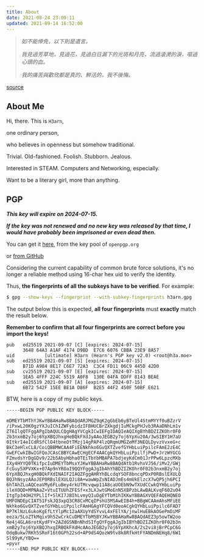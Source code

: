 ```yaml
---
title: About
date: 2021-08-24 23:00:11
updated: 2021-09-14 16:52:00
---
```




> *如不能倖免，以下則是遺言。*
>
> *我見過芳草地，見過花，見過白日漏下的光斑和月亮，流過滾燙的淚，嘔過心頭的血。*
>
> *我的痛苦與歡欣都是真的、鮮活的，我不後悔。*

[source](https://web.archive.org/web/20200202071147/https://twitter.com/Midorrriii/status/1223598045528383488)



## About Me

<!--div style='white-space: pre-wrap; font-variant-ligatures: none; font-family: JetBrains Mono, monospace; font-size: 90%;'--> 


Hi, there. This is `H3arn`, 

one ordinary person, 

who believes in openness but somehow traditional.

Trivial. Old-fashioned. Foolish. Stubborn. Jealous. 

Interested in STEAM. Computers and Networking, especially.

Want to be a literary girl, more than anything.



<!--/div-->
<!--A crossdressing beginner.--> 



## PGP

***This key will expire on 2024-07-15.***

***If the key was not renewed and no new key was released by that time, I would have probably been imprisoned or even dead then.***

You can get it [here](https://keys.openpgp.org/vks/v1/by-fingerprint/364864A3A1AF4174D9BDE7C66076CBBA23E98A57), from the key pool of `openpgp.org` 

or [from GitHub](https://github.com/H3arn.gpg) 



<!--I once shared [an article](https://www.douban.com/note/763978955/) about PGP uid collision, which since then inspired a lot of people to exploit their computers for calculating a cool PGP uid. But this also brings a higher risk of MITM attack. I deeply apologize for that.--> 

Considering the current capability of common brute force solutions, it's no longer a reliable method using 16-char hex uid to verify the identity. 

Thus, **the fingerprints of all the subkeys have to be verified**. For example: 

```bash
$ gpg --show-keys --fingerprint --with-subkey-fingerprints h3arn.gpg
```

The output below this is expected, **all four fingerprints** must **exactly** match the result below. 

**Remember to confirm that all four fingerprints are correct before you import the keys!**

```text
pub   ed25519 2021-09-07 [C] [expires: 2024-07-15]
      3648 64A3 A1AF 4174 D9BD  E7C6 6076 CBBA 23E9 8A57
uid           [ultimate] H3arn (Hearn's PGP key v2.0) <root@h3a.moe>
sub   ed25519 2021-09-07 [S] [expires: 2024-07-15]
      B71D A984 8E17 C6E7 72A3  C3C4 FD11 06C9 445D 42D0
sub   cv25519 2021-09-07 [E] [expires: 2024-07-15]
      1EA5 4FFF 224C 5519 A0F8  130E 04FA DDFF 8143 BEAE
sub   ed25519 2021-09-07 [A] [expires: 2024-07-15]
      6B72 542F 15EE BE1A D86F  B2E5 44F2 450F 50BF E621
```

BTW, here is a copy of my public keys. 

```PGP
-----BEGIN PGP PUBLIC KEY BLOCK-----

mDMEYTbMThYJKwYBBAHaRw8BAQdARJMGZ9qK2gGbEb6yBTeUl4StmMYYf0uBZzrV
/iPxwL20K0gzYXJuIChIZWFybidzIFBHUCBrZXkgdjIuMCkgPHJvb3RAaDNhLm1v
ZT6IlgQTFggAPgIbAQULCQgHAgYVCgkICwIEFgIDAQIeAQIXgBYhBDZIZKOhr0F0
2b3nxmB2y7oj6YpXBQJhxgHeBQkFXdJyAAoJEGB2y7oj6YpXu20A/3wSIBY1H7aU
0ItkrI4eICdRSfClO4tbneOtTMzj14gPAP4lzQRqmUMGZeMf3NEQLDyvzVvxeG+c
BkC3eHlxCL8/CoiQBBMWCAA4FiEENkhko6GvQXTZvefGYHbLuiPpilcFAmE2zE4C
GwEFCwkIBwIGFQoJCAsCBBYCAwECHgECF4AACgkQYHbLuiPpilfjPwD+JrzWYGCG
FZmvdsYrDgGDv9/22b5AbyHbha0TEiTbYbMBAPA7bdjeyKdCm01JrPPw6LpzcMXb
IXy4HYYQ0TKifpcIuDMEYTbMsxYJKwYBBAHaRw8BAQdAtb1RvhxVJ56/iMv2/GWj
FcGuy5XPVXKx+07Ap9nYROaI9QQYFggAJgIbAhYhBDZIZKOhr0F02b3nxmB2y7oj
6YpXBQJhxgH0BQkFXdINAIF2IAQZFggAHRYhBLcdqYSOF8bncqPDxP0RBslEXULQ
BQJhNsyzAAoJEP0RBslEXULQJi8A+wawWpZsNIADJmEs4mUkElzcX7wQP5jh6PCI
6hTAhZLuAQCeaVMy6FLuBey4rkUTMcvqwp11A8caUOEbN9wTXUdCCwkQYHbLuiPp
ileXOQD+MPNAaZ+VtuITUUhZFESf+x3LXJwtGMoEnN5XBPzbLAwBALKvqF602u04
ItgTp34OH2YPLlIf+SlKI7JBIhLvmyQIuDgEYTbM1hIKKwYBBAGXVQEFAQEHQNEO
UMFONDEpCIAT51FskJQ3xpQ3CR8CxMCqIPshU3MSAwEIB4h+BBgWCAAmAhsMFiEE
Nkhko6GvQXTZvefGYHbLuiPpilcFAmHGAgYFCQVd0eoACgkQYHbLuiPpilc6FAD7
BP7KlNzL6ukoKgEfLtYlpMc12aAXUyYdSYvvL4xFElYA/jnwlHuEBkAOGePmDiMF
eeza/5LoZTkMqix9h52wCrkCuDMEYTbM5BYJKwYBBAHaRw8BAQdAEZ3p5owTW2oo
Re4j4GLA6rotKydFY+2AZdGSNBnNhdSIfgQYFggAJgIbIBYhBDZIZKOhr0F02b3n
xmB2y7oj6YpXBQJhxgIRBQkFXdHcAAoJEGB2y7oj6YpXKhcA/2s2vi8jBrPCpC6G
OdqBukw7RKh5SRoF16t0GPh22sd+AP9dS4QozW9tv8k8RfkHtFYANDmNEHq8/6W1
Sl99yK/YBQ==
=pyvr
-----END PGP PUBLIC KEY BLOCK-----

```
